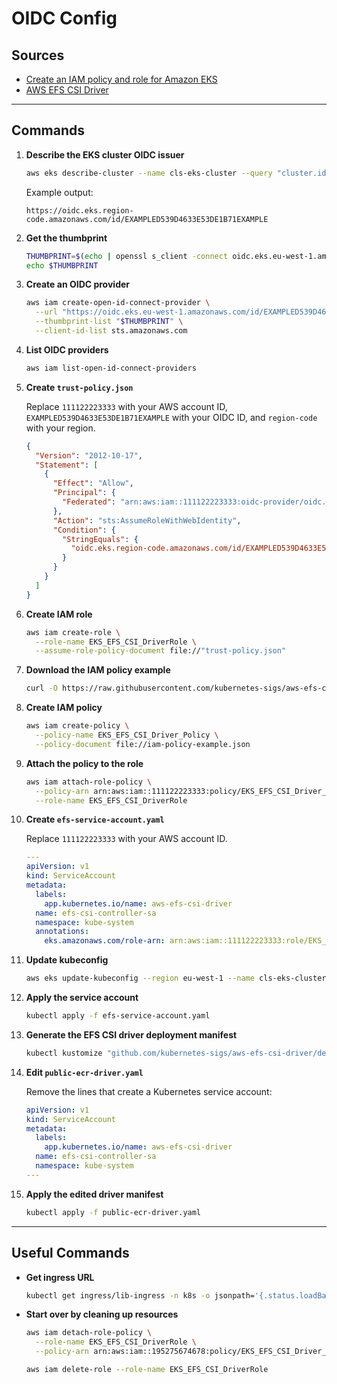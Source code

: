 # OIDC Config

## Sources

- [Create an IAM policy and role for Amazon EKS](https://github.com/kubernetes-sigs/aws-efs-csi-driver/blob/master/docs/iam-policy-create.md)
- [AWS EFS CSI Driver](https://github.com/kubernetes-sigs/aws-efs-csi-driver)

---

## Commands

1. **Describe the EKS cluster OIDC issuer**
   ```bash
   aws eks describe-cluster --name cls-eks-cluster --query "cluster.identity.oidc.issuer" --output text
   ```
   Example output:
   ```
   https://oidc.eks.region-code.amazonaws.com/id/EXAMPLED539D4633E53DE1B71EXAMPLE
   ```

2. **Get the thumbprint**
   ```bash
   THUMBPRINT=$(echo | openssl s_client -connect oidc.eks.eu-west-1.amazonaws.com:443 2>/dev/null | openssl x509 -fingerprint -noout | sed 's/://g' | awk -F= '{print tolower($2)}')
   echo $THUMBPRINT
   ```

3. **Create an OIDC provider**
   ```bash
   aws iam create-open-id-connect-provider \
     --url "https://oidc.eks.eu-west-1.amazonaws.com/id/EXAMPLED539D4633E53DE1B71EXAMPLE" \
     --thumbprint-list "$THUMBPRINT" \
     --client-id-list sts.amazonaws.com
   ```

4. **List OIDC providers**
   ```bash
   aws iam list-open-id-connect-providers
   ```

5. **Create `trust-policy.json`**

   Replace `111122223333` with your AWS account ID, `EXAMPLED539D4633E53DE1B71EXAMPLE` with your OIDC ID, and `region-code` with your region.

   ```json
   {
     "Version": "2012-10-17",
     "Statement": [
       {
         "Effect": "Allow",
         "Principal": {
           "Federated": "arn:aws:iam::111122223333:oidc-provider/oidc.eks.region-code.amazonaws.com/id/EXAMPLED539D4633E53DE1B71EXAMPLE"
         },
         "Action": "sts:AssumeRoleWithWebIdentity",
         "Condition": {
           "StringEquals": {
             "oidc.eks.region-code.amazonaws.com/id/EXAMPLED539D4633E53DE1B71EXAMPLE:sub": "system:serviceaccount:kube-system:efs-csi-controller-sa"
           }
         }
       }
     ]
   }
   ```

6. **Create IAM role**
   ```bash
   aws iam create-role \
     --role-name EKS_EFS_CSI_DriverRole \
     --assume-role-policy-document file://"trust-policy.json"
   ```

7. **Download the IAM policy example**
   ```bash
   curl -O https://raw.githubusercontent.com/kubernetes-sigs/aws-efs-csi-driver/master/docs/iam-policy-example.json
   ```

8. **Create IAM policy**
   ```bash
   aws iam create-policy \
     --policy-name EKS_EFS_CSI_Driver_Policy \
     --policy-document file://iam-policy-example.json
   ```

9. **Attach the policy to the role**
   ```bash
   aws iam attach-role-policy \
     --policy-arn arn:aws:iam::111122223333:policy/EKS_EFS_CSI_Driver_Policy \
     --role-name EKS_EFS_CSI_DriverRole
   ```

10. **Create `efs-service-account.yaml`**

    Replace `111122223333` with your AWS account ID.

    ```yaml
    ---
    apiVersion: v1
    kind: ServiceAccount
    metadata:
      labels:
        app.kubernetes.io/name: aws-efs-csi-driver
      name: efs-csi-controller-sa
      namespace: kube-system
      annotations:
        eks.amazonaws.com/role-arn: arn:aws:iam::111122223333:role/EKS_EFS_CSI_DriverRole
    ```

11. **Update kubeconfig**
    ```bash
    aws eks update-kubeconfig --region eu-west-1 --name cls-eks-cluster
    ```

12. **Apply the service account**
    ```bash
    kubectl apply -f efs-service-account.yaml
    ```

13. **Generate the EFS CSI driver deployment manifest**
    ```bash
    kubectl kustomize "github.com/kubernetes-sigs/aws-efs-csi-driver/deploy/kubernetes/overlays/stable/?ref=release-2.1" > public-ecr-driver.yaml
    ```

14. **Edit `public-ecr-driver.yaml`**

    Remove the lines that create a Kubernetes service account:

    ```yaml
    apiVersion: v1
    kind: ServiceAccount
    metadata:
      labels:
        app.kubernetes.io/name: aws-efs-csi-driver
      name: efs-csi-controller-sa
      namespace: kube-system
    ---
    ```

15. **Apply the edited driver manifest**
    ```bash
    kubectl apply -f public-ecr-driver.yaml
    ```

---

## Useful Commands

- **Get ingress URL**
  ```bash
  kubectl get ingress/lib-ingress -n k8s -o jsonpath='{.status.loadBalancer.ingress[0].hostname}'
  ```

- **Start over by cleaning up resources**
  ```bash
  aws iam detach-role-policy \
    --role-name EKS_EFS_CSI_DriverRole \
    --policy-arn arn:aws:iam::195275674678:policy/EKS_EFS_CSI_Driver_Policy

  aws iam delete-role --role-name EKS_EFS_CSI_DriverRole
  ```
